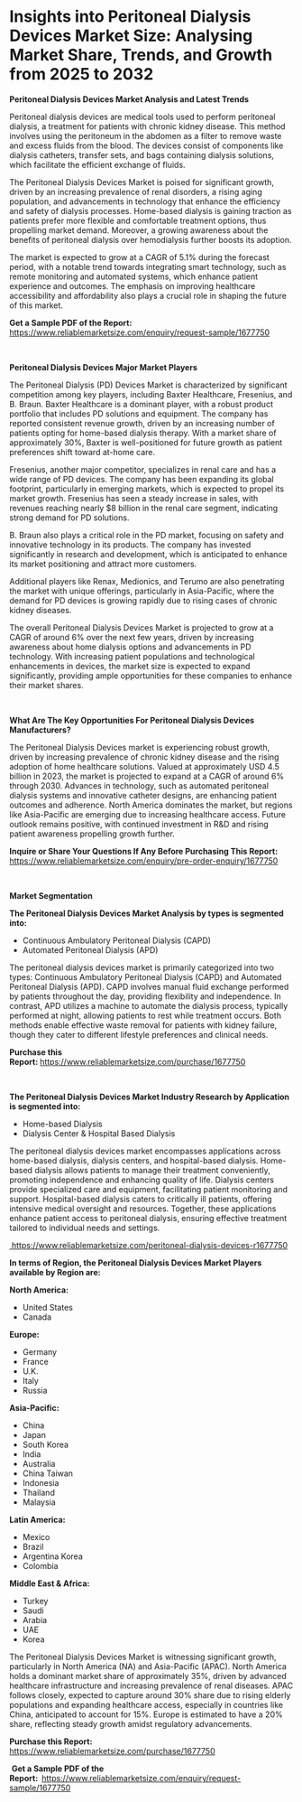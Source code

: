 <p><h1>Insights into Peritoneal Dialysis Devices Market Size: Analysing Market Share, Trends, and Growth from 2025 to 2032</h1></p><p><strong>Peritoneal Dialysis Devices Market Analysis and Latest Trends</strong></p>
<p><p>Peritoneal dialysis devices are medical tools used to perform peritoneal dialysis, a treatment for patients with chronic kidney disease. This method involves using the peritoneum in the abdomen as a filter to remove waste and excess fluids from the blood. The devices consist of components like dialysis catheters, transfer sets, and bags containing dialysis solutions, which facilitate the efficient exchange of fluids.</p><p>The Peritoneal Dialysis Devices Market is poised for significant growth, driven by an increasing prevalence of renal disorders, a rising aging population, and advancements in technology that enhance the efficiency and safety of dialysis processes. Home-based dialysis is gaining traction as patients prefer more flexible and comfortable treatment options, thus propelling market demand. Moreover, a growing awareness about the benefits of peritoneal dialysis over hemodialysis further boosts its adoption.</p><p>The market is expected to grow at a CAGR of 5.1% during the forecast period, with a notable trend towards integrating smart technology, such as remote monitoring and automated systems, which enhance patient experience and outcomes. The emphasis on improving healthcare accessibility and affordability also plays a crucial role in shaping the future of this market.</p></p>
<p><strong>Get a Sample PDF of the Report:&nbsp;</strong> <a href="https://www.reliablemarketsize.com/enquiry/request-sample/1677750?utm_campaign=3351&utm_medium=2&utm_source=Github&utm_content=ia&utm_term=13042025&utm_id=peritoneal-dialysis-devices">https://www.reliablemarketsize.com/enquiry/request-sample/1677750</a></p>
<p>&nbsp;</p>
<p><strong>Peritoneal Dialysis Devices Major Market Players</strong></p>
<p><p>The Peritoneal Dialysis (PD) Devices Market is characterized by significant competition among key players, including Baxter Healthcare, Fresenius, and B. Braun. Baxter Healthcare is a dominant player, with a robust product portfolio that includes PD solutions and equipment. The company has reported consistent revenue growth, driven by an increasing number of patients opting for home-based dialysis therapy. With a market share of approximately 30%, Baxter is well-positioned for future growth as patient preferences shift toward at-home care.</p><p>Fresenius, another major competitor, specializes in renal care and has a wide range of PD devices. The company has been expanding its global footprint, particularly in emerging markets, which is expected to propel its market growth. Fresenius has seen a steady increase in sales, with revenues reaching nearly $8 billion in the renal care segment, indicating strong demand for PD solutions.</p><p>B. Braun also plays a critical role in the PD market, focusing on safety and innovative technology in its products. The company has invested significantly in research and development, which is anticipated to enhance its market positioning and attract more customers.</p><p>Additional players like Renax, Medionics, and Terumo are also penetrating the market with unique offerings, particularly in Asia-Pacific, where the demand for PD devices is growing rapidly due to rising cases of chronic kidney diseases.</p><p>The overall Peritoneal Dialysis Devices Market is projected to grow at a CAGR of around 6% over the next few years, driven by increasing awareness about home dialysis options and advancements in PD technology. With increasing patient populations and technological enhancements in devices, the market size is expected to expand significantly, providing ample opportunities for these companies to enhance their market shares.</p></p>
<p>&nbsp;</p>
<p><strong>What Are The Key Opportunities For Peritoneal Dialysis Devices Manufacturers?</strong></p>
<p><p>The Peritoneal Dialysis Devices market is experiencing robust growth, driven by increasing prevalence of chronic kidney disease and the rising adoption of home healthcare solutions. Valued at approximately USD 4.5 billion in 2023, the market is projected to expand at a CAGR of around 6% through 2030. Advances in technology, such as automated peritoneal dialysis systems and innovative catheter designs, are enhancing patient outcomes and adherence. North America dominates the market, but regions like Asia-Pacific are emerging due to increasing healthcare access. Future outlook remains positive, with continued investment in R&D and rising patient awareness propelling growth further.</p></p>
<p><strong>Inquire or Share Your Questions If Any Before Purchasing This Report:</strong> <a href="https://www.reliablemarketsize.com/enquiry/pre-order-enquiry/1677750?utm_campaign=3351&utm_medium=2&utm_source=Github&utm_content=ia&utm_term=13042025&utm_id=peritoneal-dialysis-devices">https://www.reliablemarketsize.com/enquiry/pre-order-enquiry/1677750</a></p>
<p>&nbsp;</p>
<p><strong>Market Segmentation</strong></p>
<p><strong>The Peritoneal Dialysis Devices Market Analysis by types is segmented into:</strong></p>
<p><ul><li>Continuous Ambulatory Peritoneal Dialysis (CAPD)</li><li>Automated Peritoneal Dialysis (APD)</li></ul></p>
<p><p>The peritoneal dialysis devices market is primarily categorized into two types: Continuous Ambulatory Peritoneal Dialysis (CAPD) and Automated Peritoneal Dialysis (APD). CAPD involves manual fluid exchange performed by patients throughout the day, providing flexibility and independence. In contrast, APD utilizes a machine to automate the dialysis process, typically performed at night, allowing patients to rest while treatment occurs. Both methods enable effective waste removal for patients with kidney failure, though they cater to different lifestyle preferences and clinical needs.</p></p>
<p><strong>Purchase this Report:&nbsp;</strong><a href="https://www.reliablemarketsize.com/purchase/1677750?utm_campaign=3351&utm_medium=2&utm_source=Github&utm_content=ia&utm_term=13042025&utm_id=peritoneal-dialysis-devices">https://www.reliablemarketsize.com/purchase/1677750</a></p>
<p>&nbsp;</p>
<p><strong>The Peritoneal Dialysis Devices Market Industry Research by Application is segmented into:</strong></p>
<p><ul><li>Home-based Dialysis</li><li>Dialysis Center & Hospital Based Dialysis</li></ul></p>
<p><p>The peritoneal dialysis devices market encompasses applications across home-based dialysis, dialysis centers, and hospital-based dialysis. Home-based dialysis allows patients to manage their treatment conveniently, promoting independence and enhancing quality of life. Dialysis centers provide specialized care and equipment, facilitating patient monitoring and support. Hospital-based dialysis caters to critically ill patients, offering intensive medical oversight and resources. Together, these applications enhance patient access to peritoneal dialysis, ensuring effective treatment tailored to individual needs and settings.</p></p>
<p><a href="https://www.reliablemarketsize.com/peritoneal-dialysis-devices-r1677750?utm_campaign=3351&utm_medium=2&utm_source=Github&utm_content=ia&utm_term=13042025&utm_id=peritoneal-dialysis-devices">&nbsp;https://www.reliablemarketsize.com/peritoneal-dialysis-devices-r1677750</a></p>
<p><strong>In terms of Region, the Peritoneal Dialysis Devices Market Players available by Region are:</strong></p>
<p>
    <p> <strong> North America: </strong>
        <ul>
            <li>United States</li>
            <li>Canada</li>
        </ul>
        </p> 
    <p> <strong> Europe: </strong>
        <ul>
            <li>Germany</li>
            <li>France</li>
            <li>U.K.</li>
            <li>Italy</li>
            <li>Russia</li>
        </ul>
        </p> 
    <p> <strong> Asia-Pacific: </strong>
        <ul>
            <li>China</li>
            <li>Japan</li>
            <li>South Korea</li>
            <li>India</li>
            <li>Australia</li>
            <li>China Taiwan</li>
            <li>Indonesia</li>
            <li>Thailand</li>
            <li>Malaysia</li>
        </ul>
        </p> 
    <p> <strong> Latin America: </strong>
        <ul>
            <li>Mexico</li>
            <li>Brazil</li>
            <li>Argentina Korea</li>
            <li>Colombia</li>
        </ul>
        </p> 
    <p> <strong> Middle East & Africa: </strong>
        <ul>
            <li>Turkey</li>
            <li>Saudi</li>
            <li>Arabia</li>
            <li>UAE</li>
            <li>Korea</li>
        </ul>
    </p>
    </p>
<p><p>The Peritoneal Dialysis Devices Market is witnessing significant growth, particularly in North America (NA) and Asia-Pacific (APAC). North America holds a dominant market share of approximately 35%, driven by advanced healthcare infrastructure and increasing prevalence of renal diseases. APAC follows closely, expected to capture around 30% share due to rising elderly populations and expanding healthcare access, especially in countries like China, anticipated to account for 15%. Europe is estimated to have a 20% share, reflecting steady growth amidst regulatory advancements.</p></p>
<p><strong>Purchase this Report: </strong><a href="https://www.reliablemarketsize.com/purchase/1677750?utm_campaign=3351&utm_medium=2&utm_source=Github&utm_content=ia&utm_term=13042025&utm_id=peritoneal-dialysis-devices">https://www.reliablemarketsize.com/purchase/1677750</a></p>
<p>&nbsp;<strong>Get a Sample PDF of the Report:&nbsp;&nbsp;</strong><a href="https://www.reliablemarketsize.com/enquiry/request-sample/1677750?utm_campaign=3351&utm_medium=2&utm_source=Github&utm_content=ia&utm_term=13042025&utm_id=peritoneal-dialysis-devices">https://www.reliablemarketsize.com/enquiry/request-sample/1677750</a></p>
<p><strong></strong></p>
<p><p></p><p></p><p></p></p>
